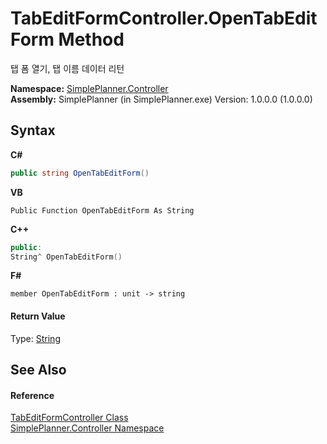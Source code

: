 # TabEditFormController.OpenTabEditForm Method 
 

탭 폼 열기, 탭 이름 데이터 리턴

**Namespace:**&nbsp;<a href="01d1c102-1b5b-fcaa-2bc2-68487aa1825b">SimplePlanner.Controller</a><br />**Assembly:**&nbsp;SimplePlanner (in SimplePlanner.exe) Version: 1.0.0.0 (1.0.0.0)

## Syntax

**C#**<br />
``` C#
public string OpenTabEditForm()
```

**VB**<br />
``` VB
Public Function OpenTabEditForm As String
```

**C++**<br />
``` C++
public:
String^ OpenTabEditForm()
```

**F#**<br />
``` F#
member OpenTabEditForm : unit -> string 

```


#### Return Value
Type: <a href="http://msdn2.microsoft.com/en-us/library/s1wwdcbf" target="_blank">String</a><br />

## See Also


#### Reference
<a href="0c8bfec7-02a8-6c01-471a-6a92351aae3d">TabEditFormController Class</a><br /><a href="01d1c102-1b5b-fcaa-2bc2-68487aa1825b">SimplePlanner.Controller Namespace</a><br />